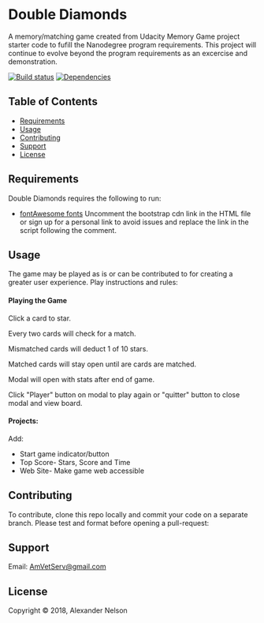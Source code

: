 
Double Diamonds
==========

A memory/matching game created from Udacity Memory Game project starter code to fufill the Nanodegree program requirements. This project will continue to evolve beyond the program requirements as an excercise and demonstration.


[![Build status][shield-build]](#)
[![Dependencies][shield-dependencies]](#)


Table of Contents
-----------------

  * [Requirements](#requirements)
  * [Usage](#usage)
  * [Contributing](#contributing)
  * [Support](#support)
  * [License](#license)


Requirements
------------

Double Diamonds requires the following to run:

  * [fontAwesome fonts][fontAwesome] Uncomment the bootstrap cdn link in the HTML file or sign up for a personal link to avoid issues and replace the link in the script following the comment.


Usage
-----
The game may be played as is or can be contributed to for creating a greater user experience. Play instructions and rules:


#### Playing the Game

Click a card to star.

Every two cards will check for a match.

Mismatched cards will deduct 1 of 10 stars.

Matched cards will stay open until are cards are matched.

Modal will open with stats after end of game.

Click "Player" button on modal to play again or "quitter" button to close modal and view board.

#### Projects:

Add:

* Start game indicator/button
* Top Score- Stars, Score and Time
* Web Site- Make game web accessible


Contributing
------------

To contribute, clone this repo locally and commit your code on a separate branch. Please test and format before opening a pull-request:


Support
---------------------

Email: AmVetServ@gmail.com


License
-------

Copyright &copy; 2018, Alexander Nelson



[fontAwesome]: https://fontawesome.com/changelog/latest
[shield-dependencies]: https://img.shields.io/badge/dependencies-up%20to%20date-brightgreen.svg
[shield-build]: https://img.shields.io/badge/build-passing-brightgreen.svg
